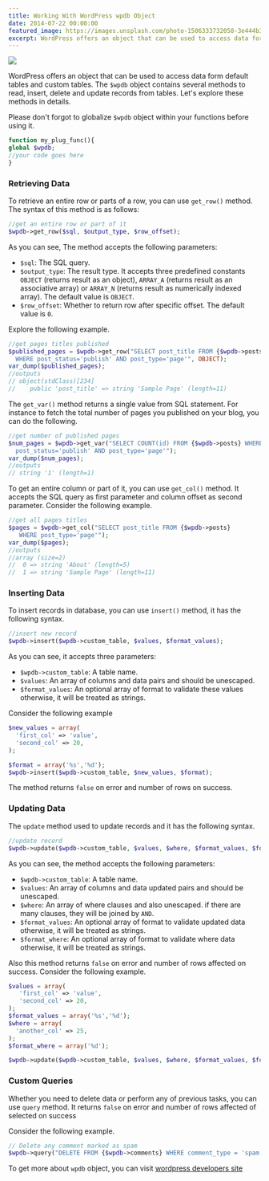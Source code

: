 ```yaml
---
title: Working With WordPress wpdb Object
date: 2014-07-22 00:00:00
featured_image: https://images.unsplash.com/photo-1506333732058-3e444b33f223?q=5
excerpt: WordPress offers an object that can be used to access data form default tables and custom tables. The $wpdb object contains several methods to read, insert, delete and update records from tables. Let's  explore these methods in details.
---
```


![](https://images.unsplash.com/photo-1506333732058-3e444b33f223?q=5)

WordPress offers an object that can be used to access data form default tables and custom tables. The `$wpdb` object contains several methods to read, insert, delete and update records from tables. Let's  explore these methods in details.

Please don't forgot to globalize `$wpdb` object within your functions before using it.

```php
function my_plug_func(){
global $wpdb;
//your code goes here
}
```

### Retrieving Data

To retrieve an entire row or parts of a row, you can use `get_row()` method. The syntax of this method is as follows:

```php
//get an entire row or part of it
$wpdb->get_row($sql, $output_type, $row_offset);
```

As you can see, The method accepts the following parameters:

- `$sql`: The SQL query.
- `$output_type`: The result type. It accepts three predefined constants `OBJECT` (returns result as an object), `ARRAY_A` (returns result as an associative array) or `ARRAY_N` (returns result as numerically indexed array). The default value is `OBJECT`.
- `$row_offset`: Whether to return row after specific offset. The default value is `0`.

Explore the following example.

```php
//get pages titles published
$published_pages = $wpdb->get_row("SELECT post_title FROM {$wpdb->posts}
  WHERE post_status='publish' AND post_type='page'", OBJECT);
var_dump($published_pages);
//outputs
// object(stdClass)[234]
//    public 'post_title' => string 'Sample Page' (length=11)
```

The `get_var()` method returns a single value from SQL statement. For instance to fetch the total number of pages you published on your blog, you can do the following.

```php
//get number of published pages
$num_pages = $wpdb->get_var("SELECT COUNT(id) FROM {$wpdb->posts} WHERE
  post_status='publish' AND post_type='page'");
var_dump($num_pages);
//outputs
// string '1' (length=1)
```

To get an entire column or part of it, you can use `get_col()` method. It accepts the SQL query as first parameter and column offset as second parameter. Consider the following example.

```php
//get all pages titles
$pages = $wpdb->get_col("SELECT post_title FROM {$wpdb->posts}
   WHERE post_type='page'");
var_dump($pages);
//outputs
//array (size=2)
//  0 => string 'About' (length=5)
//  1 => string 'Sample Page' (length=11)
```

### Inserting Data

To insert records in database, you can use `insert()` method, it has the following syntax.

```php
//insert new record
$wpdb->insert($wpdb->custom_table, $values, $format_values);
```

As you can see, it accepts three parameters:

- `$wpdb->custom_table`: A table name.
- `$values`: An array of columns and data pairs and should be unescaped.
- `$format_values`: An optional array of format to validate these values otherwise, it will be treated as strings.

Consider the following example

```php
$new_values = array(
  'first_col' => 'value',
  'second_col' => 20,
);

$format = array('%s','%d');
$wpdb->insert($wpdb->custom_table, $new_values, $format);
```

The method returns `false` on error and number of rows on success.

### Updating Data

The `update` method used to update records and it has the following syntax.

```php
//update record
$wpdb->update($wpdb->custom_table, $values, $where, $format_values, $format_where);
```

As you can see, the method accepts the following parameters:

- `$wpdb->custom_table`: A table name.
- `$values`: An array of columns and data updated pairs and should be unescaped.
- `$where`: An array of where clauses and also unescaped. if there are many clauses, they will be joined by `AND`.
- `$format_values`: An optional array of format to validate updated data otherwise, it will be treated as strings.
- `$format_where`: An optional array of format to validate where data otherwise, it will be treated as strings.

Also this method returns `false` on error and number of rows affected on success. Consider the following example.

```php
$values = array(
   'first_col' => 'value',
   'second_col' => 20,
);
$format_values = array('%s','%d');
$where = array(
  'another_col' => 25,
);
$format_where = array('%d');

$wpdb->update($wpdb->custom_table, $values, $where, $format_values, $format_where);
```

### Custom Queries

Whether you need to delete data or perform any of previous tasks, you can use `query` method. It returns `false` on error and number of rows affected of selected on success

Consider the following example.

```php
// Delete any comment marked as spam
$wpdb->query("DELETE FROM {$wpdb->comments} WHERE comment_type = 'spam'");
```

To get more about `wpdb` object, you can visit [wordpress developers site](http://developer.wordpress.org/reference/classes/wpdb/)